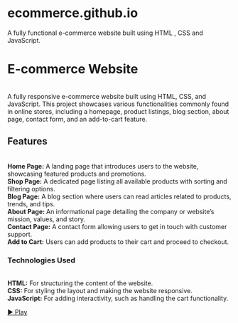 # ecommerce.github.io
A fully functional e-commerce website built using HTML , CSS and JavaScript.
<h1>E-commerce Website</h1> <br>
A fully responsive e-commerce website built using HTML, CSS, and JavaScript. This project showcases various functionalities commonly found in online stores, including a homepage, product listings, blog section, about page, contact form, and an add-to-cart feature.<br>
<h2>Features</h2> <br>
<strong>Home Page:</strong> A landing page that introduces users to the website, showcasing featured products and promotions.<br>
<strong>Shop Page:</strong> A dedicated page listing all available products with sorting and filtering options.<br>
<strong>Blog Page:</strong> A blog section where users can read articles related to products, trends, and tips.<br>
<strong>About Page: </strong>An informational page detailing the company or website’s mission, values, and story.<br>
<strong>Contact Page:</strong> A contact form allowing users to get in touch with customer support.<br>
<strong>Add to Cart:</strong> Users can add products to their cart and proceed to checkout.<br>
<h3>Technologies Used</h3><br>
<strong>HTML:</strong> For structuring the content of the website.<br>
<strong>CSS:</strong> For styling the layout and making the website responsive.<br>
<strong>JavaScript:</strong> For adding interactivity, such as handling the cart functionality.<br>

[▶ Play]( https://rimpu165.github.io/ecommerce.github.io/)
